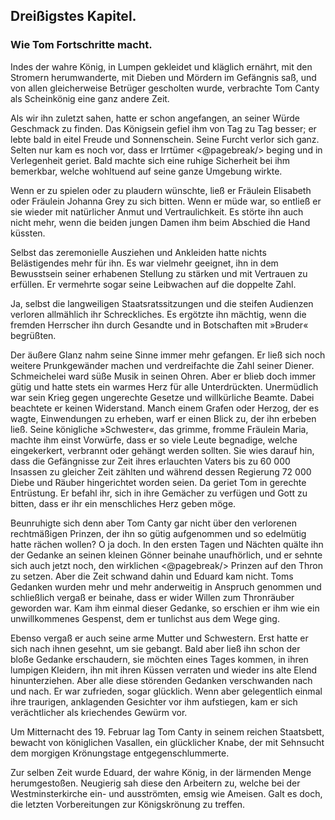 
<h2>Dreißigstes Kapitel.</h2>

<h3>Wie Tom Fortschritte macht.</h3>

Indes der wahre König, in Lumpen gekleidet und kläglich ernährt,
mit den Stromern herumwanderte, mit Dieben und Mördern
im Gefängnis saß, und von allen gleicherweise Betrüger gescholten
wurde, verbrachte Tom Canty als Scheinkönig eine ganz andere Zeit.

Als wir ihn zuletzt sahen, hatte er schon angefangen, an seiner
Würde Geschmack zu finden. Das Königsein gefiel ihm von Tag zu
Tag besser; er lebte bald in eitel Freude und Sonnenschein. Seine
Furcht verlor sich ganz. Selten nur kam es noch vor, dass er Irrtümer
<@pagebreak/>
beging und in Verlegenheit geriet. Bald machte sich eine
ruhige Sicherheit bei ihm bemerkbar, welche wohltuend auf seine
ganze Umgebung wirkte.

Wenn er zu spielen oder zu plaudern wünschte, ließ er Fräulein
Elisabeth oder Fräulein Johanna Grey zu sich bitten. Wenn er müde
war, so entließ er sie wieder mit natürlicher Anmut und Vertraulichkeit.
Es störte ihn auch nicht mehr, wenn die beiden jungen Damen
ihm beim Abschied die Hand küssten.

Selbst das zeremonielle Ausziehen und Ankleiden hatte nichts Belästigendes
mehr für ihn. Es war vielmehr geeignet, ihn in dem Bewusstsein
seiner erhabenen Stellung zu stärken und mit Vertrauen
zu erfüllen. Er vermehrte sogar seine Leibwachen auf die doppelte
Zahl.

Ja, selbst die langweiligen Staatsratssitzungen und die steifen
Audienzen verloren allmählich ihr Schreckliches. Es ergötzte ihn
mächtig, wenn die fremden Herrscher ihn durch Gesandte und in Botschaften
mit »Bruder« begrüßten.

Der äußere Glanz nahm seine Sinne immer mehr gefangen.
Er ließ sich noch weitere Prunkgewänder machen und verdreifachte
die Zahl seiner Diener. Schmeichelei ward süße Musik in seinen
Ohren. Aber er blieb doch immer gütig und hatte stets ein warmes
Herz für alle Unterdrückten. Unermüdlich war sein Krieg gegen ungerechte
Gesetze und willkürliche Beamte. Dabei beachtete er keinen
Widerstand. Manch einem Grafen oder Herzog, der es wagte, Einwendungen
zu erheben, warf er einen Blick zu, der ihn erbeben ließ.
Seine königliche »Schwester«, das grimme, fromme Fräulein Maria,
machte ihm einst Vorwürfe, dass er so viele Leute begnadige, welche
eingekerkert, verbrannt oder gehängt werden sollten. Sie wies darauf
hin, dass die Gefängnisse zur Zeit ihres erlauchten Vaters bis zu
60&nbsp;000 Insassen zu gleicher Zeit zählten und während dessen Regierung
72&nbsp;000 Diebe und Räuber hingerichtet worden seien. Da
geriet Tom in gerechte Entrüstung. Er befahl ihr, sich in ihre Gemächer
zu verfügen und Gott zu bitten, dass er ihr ein menschliches
Herz geben möge.

Beunruhigte sich denn aber Tom Canty gar nicht über den verlorenen
rechtmäßigen Prinzen, der ihn so gütig aufgenommen und
so edelmütig hatte rächen wollen? O ja doch. In den ersten Tagen
und Nächten quälte ihn der Gedanke an seinen kleinen Gönner beinahe
unaufhörlich, und er sehnte sich auch jetzt noch, den wirklichen 
<@pagebreak/>
Prinzen auf den Thron zu setzen. Aber die Zeit schwand dahin und
Eduard kam nicht. Toms Gedanken wurden mehr und mehr anderweitig
in Anspruch genommen und schließlich vergaß er beinahe, dass
er wider Willen zum Thronräuber geworden war. Kam ihm einmal
dieser Gedanke, so erschien er ihm wie ein unwillkommenes Gespenst,
dem er tunlichst aus dem Wege ging.

Ebenso vergaß er auch seine arme Mutter und Schwestern. Erst
hatte er sich nach ihnen gesehnt, um sie gebangt. Bald aber ließ ihn
schon der bloße Gedanke erschaudern, sie möchten eines Tages
kommen, in ihren lumpigen Kleidern, ihn mit ihren Küssen verraten
und wieder ins alte Elend hinunterziehen. Aber alle diese störenden
Gedanken verschwanden nach und nach. Er war zufrieden, sogar
glücklich. Wenn aber gelegentlich einmal ihre traurigen, anklagenden
Gesichter vor ihm aufstiegen, kam er sich verächtlicher als kriechendes
Gewürm vor.

Um Mitternacht des 19. Februar lag Tom Canty in seinem
reichen Staatsbett, bewacht von königlichen Vasallen, ein glücklicher
Knabe, der mit Sehnsucht dem morgigen Krönungstage entgegenschlummerte.

Zur selben Zeit wurde Eduard, der wahre König, in der lärmenden
Menge herumgestoßen. Neugierig sah diese den Arbeitern zu, welche
bei der Westminsterkirche ein- und ausströmten, emsig wie Ameisen.
Galt es doch, die letzten Vorbereitungen zur Königskrönung zu
treffen.

